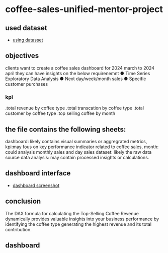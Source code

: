 # coffee-sales-unified-mentor-project
## used dataset
- <a href="https://github.com/sudheerbabuk14/coffee-sales-unified-mentor-project/blob/main/coffee%20shop%20sales%20dataset.csv"> using datasset </a>

## objectives
clients want to create a coffee sales dashboard for 2024 march to 2024 april they can have insights on the below requirenemnt
● Time Series Exploratory Data Analysis
● Next day/week/month sales
● Specific customer purchases

### kpi
.total revenue by coffee type
.total transcation by coffee type
.total customer by coffee type
.top selling coffee by month

## the file contains the following sheets:
dashboard: likely contains visual summaries or aggregrated metrics,
kpi:may fous on key performance indicator related to coffee sales,
month: could analysis monthly sales and day sales
dataset: likely the raw data source
data analysis: may contain processed insights or calculations.
## dashboard interface
- <a href="https://github.com/sudheerbabuk14/coffee-sales-unified-mentor-project/blob/main/coffe%20shop%20sales%20dashboard%20screenshot.png"> dashboard screenshot </a>
## conclusion
The DAX formula for calculating the Top-Selling Coffee Revenue dynamically provides valuable insights into your business performance by identifying the coffee type generating the highest revenue and its total contribution.
## dashboard


